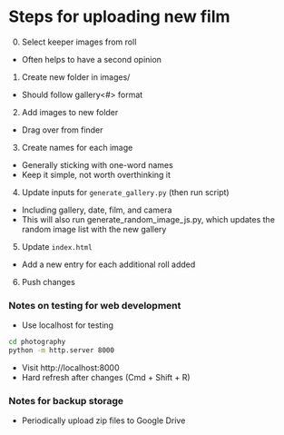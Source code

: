 # Steps for uploading new film

0. Select keeper images from roll

- Often helps to have a second opinion

1. Create new folder in images/

- Should follow gallery<#> format

2. Add images to new folder

- Drag over from finder

3. Create names for each image

- Generally sticking with one-word names
- Keep it simple, not worth overthinking it

4. Update inputs for `generate_gallery.py` (then run script)

- Including gallery, date, film, and camera
- This will also run generate_random_image_js.py, which updates the random image list with the new gallery

5. Update `index.html`

- Add a new entry for each additional roll added

6. Push changes

### Notes on testing for web development

- Use localhost for testing

```bash
cd photography
python -m http.server 8000
```

- Visit http://localhost:8000
- Hard refresh after changes (Cmd + Shift + R)

### Notes for backup storage ###

- Periodically upload zip files to Google Drive